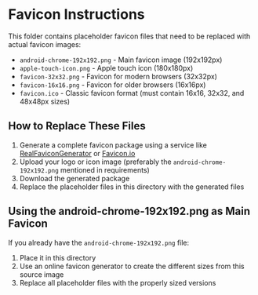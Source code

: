 # Favicon Instructions

This folder contains placeholder favicon files that need to be replaced with actual favicon images:

- `android-chrome-192x192.png` - Main favicon image (192x192px)
- `apple-touch-icon.png` - Apple touch icon (180x180px)
- `favicon-32x32.png` - Favicon for modern browsers (32x32px)
- `favicon-16x16.png` - Favicon for older browsers (16x16px)
- `favicon.ico` - Classic favicon format (must contain 16x16, 32x32, and 48x48px sizes)

## How to Replace These Files

1. Generate a complete favicon package using a service like [RealFaviconGenerator](https://realfavicongenerator.net/) or [Favicon.io](https://favicon.io/)
2. Upload your logo or icon image (preferably the `android-chrome-192x192.png` mentioned in requirements)
3. Download the generated package
4. Replace the placeholder files in this directory with the generated files

## Using the android-chrome-192x192.png as Main Favicon

If you already have the `android-chrome-192x192.png` file:

1. Place it in this directory
2. Use an online favicon generator to create the different sizes from this source image
3. Replace all placeholder files with the properly sized versions 